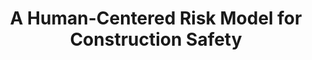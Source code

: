 ---
title: "A Human-Centered Risk Model for Construction Safety"
collection: publications
category: manuscripts
venue: 'IEEE Access'
paperurl: 'https://ieeexplore.ieee.org/document/9171291'
---